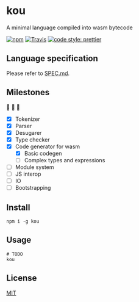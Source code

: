 # kou

A minimal language compiled into wasm bytecode

[![npm](https://img.shields.io/npm/v/kou.svg?style=flat-square)](https://www.npmjs.com/package/kou)
[![Travis](https://img.shields.io/travis/utatti/kou.svg?style=flat-square)](https://travis-ci.org/utatti/kou)
[![code style: prettier](https://img.shields.io/badge/code_style-prettier-ff69b4.svg?style=flat-square)](https://github.com/prettier/prettier)

## Language specification

Please refer to [SPEC.md](SPEC.md).

## Milestones

:construction: :construction: :construction:

- [x] Tokenizer
- [x] Parser
- [x] Desugarer
- [x] Type checker
- [x] Code generator for wasm
  - [x] Basic codegen
  - [ ] Complex types and expressions
- [ ] Module system
- [ ] JS interop
- [ ] IO
- [ ] Bootstrapping

## Install

``` shell
npm i -g kou
```

## Usage

``` shell
# TODO
kou
```

## License

[MIT](LICENSE)
